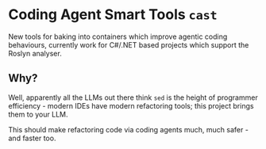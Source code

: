 # Coding Agent Smart Tools `cast`
New tools for baking into containers which improve agentic coding behaviours, currently work for C#/.NET based projects which support the Roslyn analyser.

## Why?
Well, apparently all the LLMs out there think `sed` is the height of programmer efficiency - modern IDEs have modern refactoring tools; this project brings them to your LLM.

This should make refactoring code via coding agents much, much safer - and faster too.
